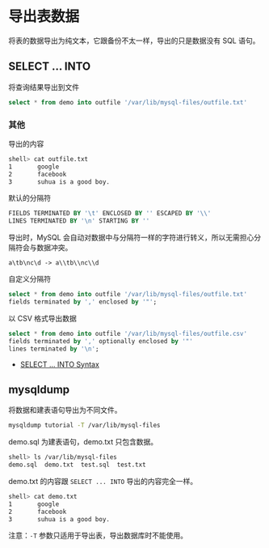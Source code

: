 # 导出表数据

将表的数据导出为纯文本，它跟备份不太一样，导出的只是数据没有 SQL 语句。

## SELECT ... INTO

将查询结果导出到文件

```sql
select * from demo into outfile '/var/lib/mysql-files/outfile.txt'
```

### 其他

导出的内容

```sh
shell> cat outfile.txt 
1       google
2       facebook
3       suhua is a good boy.
```

默认的分隔符

```sql
FIELDS TERMINATED BY '\t' ENCLOSED BY '' ESCAPED BY '\\'
LINES TERMINATED BY '\n' STARTING BY ''
```

导出时，MySQL 会自动对数据中与分隔符一样的字符进行转义，所以无需担心分隔符会与数据冲突。

```text
a\tb\nc\d -> a\\tb\\nc\\d
```

自定义分隔符

```sql
select * from demo into outfile '/var/lib/mysql-files/outfile.txt' 
fields terminated by ',' enclosed by '"';
```

以 CSV 格式导出数据

```sql
select * from demo into outfile '/var/lib/mysql-files/outfile.csv' 
fields terminated by ',' optionally enclosed by '"' 
lines terminated by '\n';
```

- [SELECT ... INTO Syntax](https://dev.mysql.com/doc/refman/5.7/en/select-into.html)

## mysqldump

将数据和建表语句导出为不同文件。

```sh
mysqldump tutorial -T /var/lib/mysql-files
```

demo.sql 为建表语句，demo.txt 只包含数据。

```sh
shell> ls /var/lib/mysql-files
demo.sql  demo.txt  test.sql  test.txt
```

demo.txt 的内容跟 `SELECT ... INTO` 导出的内容完全一样。

```sh
shell> cat demo.txt 
1       google
2       facebook
3       suhua is a good boy.
```

注意：`-T` 参数只适用于导出表，导出数据库时不能使用。
